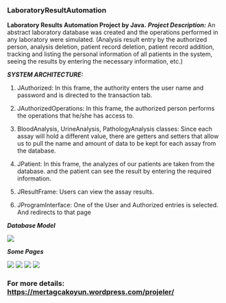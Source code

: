 ### LaboratoryResultAutomation
**Laboratory Results Automation Project by Java.**
***Project Description:*** An abstract laboratory database was created and the operations performed in any laboratory were simulated.
(Analysis result entry by the authorized person, analysis deletion, patient record deletion, patient record addition, tracking and listing the personal information of all patients in the system, seeing the results by entering the necessary information, etc.)

***SYSTEM ARCHITECTURE:***
1) JAuthorized: In this frame, the authority enters the user name and password and is directed to the transaction tab.

2) JAuthorizedOperations: In this frame, the authorized person performs the operations that he/she has access to.

3) BloodAnalysis, UrineAnalysis, PathologyAnalysis classes: Since each assay will hold a different value, there are getters and setters that allow us to pull the name and amount of data to be kept for each assay from the database.

4) JPatient: In this frame, the analyzes of our patients are taken from the database. and the patient can see the result by entering the required information.

5) JResultFrame: Users can view the assay results.

6) JProgramInterface: One of the User and Authorized entries is selected. And redirects to that page

***Database Model***

![](https://mertagcakoyun.files.wordpress.com/2019/04/ekran-resmi-2019-04-13-00.02.06.png?w=700)

***Some Pages***

![](https://mertagcakoyun.files.wordpress.com/2019/04/first.jpg)
![](https://mertagcakoyun.files.wordpress.com/2019/04/second.jpg)
![](https://mertagcakoyun.files.wordpress.com/2019/04/fifth.jpg)
![](https://mertagcakoyun.files.wordpress.com/2019/04/eighth.jpg)

### For more details: https://mertagcakoyun.wordpress.com/projeler/
